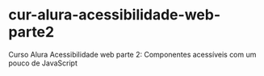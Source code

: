 # cur-alura-acessibilidade-web-parte2
Curso Alura Acessibilidade web parte 2: Componentes acessíveis com um pouco de JavaScript
